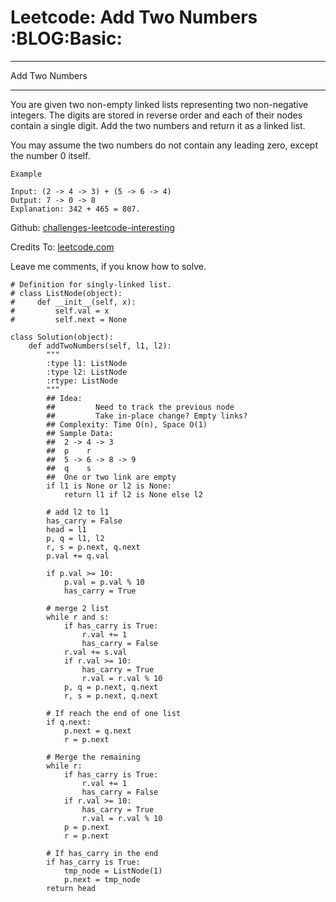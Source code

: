 # Leetcode: Add Two Numbers     :BLOG:Basic:


---

Add Two Numbers  

---

You are given two non-empty linked lists representing two non-negative integers. The digits are stored in reverse order and each of their nodes contain a single digit. Add the two numbers and return it as a linked list.  

You may assume the two numbers do not contain any leading zero, except the number 0 itself.  

    Example
    
    Input: (2 -> 4 -> 3) + (5 -> 6 -> 4)
    Output: 7 -> 0 -> 8
    Explanation: 342 + 465 = 807.

Github: [challenges-leetcode-interesting](https://github.com/DennyZhang/challenges-leetcode-interesting/tree/master/add-two-numbers)  

Credits To: [leetcode.com](https://leetcode.com/problems/add-two-numbers/description/)  

Leave me comments, if you know how to solve.  

    # Definition for singly-linked list.
    # class ListNode(object):
    #     def __init__(self, x):
    #         self.val = x
    #         self.next = None
    
    class Solution(object):
        def addTwoNumbers(self, l1, l2):
            """
            :type l1: ListNode
            :type l2: ListNode
            :rtype: ListNode
            """
            ## Idea:
            ##         Need to track the previous node
            ##         Take in-place change? Empty links?
            ## Complexity: Time O(n), Space O(1)
            ## Sample Data:
            ##  2 -> 4 -> 3
            ##  p    r
            ##  5 -> 6 -> 8 -> 9
            ##  q    s
            ##  One or two link are empty
            if l1 is None or l2 is None:
                return l1 if l2 is None else l2
    
            # add l2 to l1
            has_carry = False
            head = l1
            p, q = l1, l2
            r, s = p.next, q.next
            p.val += q.val
    
            if p.val >= 10:
                p.val = p.val % 10
                has_carry = True
    
            # merge 2 list
            while r and s:
                if has_carry is True:
                    r.val += 1
                    has_carry = False
                r.val += s.val
                if r.val >= 10:
                    has_carry = True
                    r.val = r.val % 10
                p, q = p.next, q.next
                r, s = p.next, q.next
    
            # If reach the end of one list
            if q.next:
                p.next = q.next
                r = p.next
    
            # Merge the remaining
            while r:
                if has_carry is True:
                    r.val += 1
                    has_carry = False
                if r.val >= 10:
                    has_carry = True
                    r.val = r.val % 10
                p = p.next
                r = p.next
    
            # If has_carry in the end
            if has_carry is True:
                tmp_node = ListNode(1)
                p.next = tmp_node
            return head